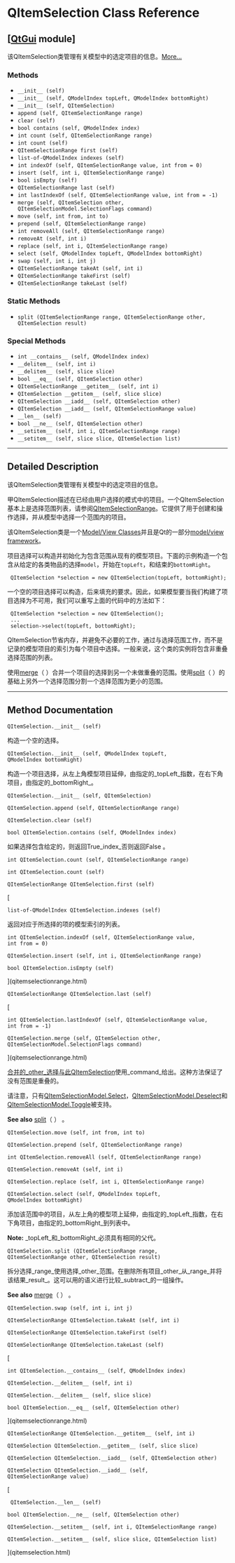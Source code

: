 # QItemSelection Class Reference

## [[QtGui](index.htm) module]

该QItemSelection类管理有关模型中的选定项目的信息。[More...](#details)

### Methods

*   `__init__ (self)`
*   `__init__ (self, QModelIndex topLeft, QModelIndex bottomRight)`
*   `__init__ (self, QItemSelection)`
*   `append (self, QItemSelectionRange range)`
*   `clear (self)`
*   `bool contains (self, QModelIndex index)`
*   `int count (self, QItemSelectionRange range)`
*   `int count (self)`
*   `QItemSelectionRange first (self)`
*   `list-of-QModelIndex indexes (self)`
*   `int indexOf (self, QItemSelectionRange value, int from = 0)`
*   `insert (self, int i, QItemSelectionRange range)`
*   `bool isEmpty (self)`
*   `QItemSelectionRange last (self)`
*   `int lastIndexOf (self, QItemSelectionRange value, int from = -1)`
*   `merge (self, QItemSelection other, QItemSelectionModel.SelectionFlags command)`
*   `move (self, int from, int to)`
*   `prepend (self, QItemSelectionRange range)`
*   `int removeAll (self, QItemSelectionRange range)`
*   `removeAt (self, int i)`
*   `replace (self, int i, QItemSelectionRange range)`
*   `select (self, QModelIndex topLeft, QModelIndex bottomRight)`
*   `swap (self, int i, int j)`
*   `QItemSelectionRange takeAt (self, int i)`
*   `QItemSelectionRange takeFirst (self)`
*   `QItemSelectionRange takeLast (self)`

### Static Methods

*   `split (QItemSelectionRange range, QItemSelectionRange other, QItemSelection result)`

### Special Methods

*   `int __contains__ (self, QModelIndex index)`
*   `__delitem__ (self, int i)`
*   `__delitem__ (self, slice slice)`
*   `bool __eq__ (self, QItemSelection other)`
*   `QItemSelectionRange __getitem__ (self, int i)`
*   `QItemSelection __getitem__ (self, slice slice)`
*   `QItemSelection __iadd__ (self, QItemSelection other)`
*   `QItemSelection __iadd__ (self, QItemSelectionRange value)`
*   `__len__ (self)`
*   `bool __ne__ (self, QItemSelection other)`
*   `__setitem__ (self, int i, QItemSelectionRange range)`
*   `__setitem__ (self, slice slice, QItemSelection list)`

* * *

## Detailed Description

该QItemSelection类管理有关模型中的选定项目的信息。

甲QItemSelection描述在已经由用户选择的模式中的项目。一个QItemSelection基本上是选择范围列表，请参阅[QItemSelectionRange](qitemselectionrange.html)。它提供了用于创建和操作选择，并从模型中选择一个范围内的项目。

该QItemSelection类是一个[Model/View Classes](index.htm)并且是Qt的一部分[model/view framework](index.htm)。

项目选择可以构造并初始化为包含范围从现有的模型项目。下面的示例构造一个包含从给定的各类物品的选择`model`，开始在`topLeft`，和结束的`bottomRight`。

```
 QItemSelection *selection = new QItemSelection(topLeft, bottomRight);

```

一个空的项目选择可以构造，后来填充的要求。因此，如果模型要当我们构建了项目选择为不可用，我们可以重写上面的代码中的方法如下：

```
 QItemSelection *selection = new QItemSelection();
 ...
 selection->select(topLeft, bottomRight);

```

QItemSelection节省内存，并避免不必要的工作，通过与选择范围工作，而不是记录的模型项目的索引为每个项目中选择。一般来说，这个类的实例将包含非重叠选择范围的列表。

使用[merge](qitemselection.html#merge)（ ）合并一个项目的选择到另一个未做重叠的范围。使用[split](qitemselection.html#split)（ ）的基础上另外一个选择范围分割一个选择范围为更小的范围。

* * *

## Method Documentation

```
QItemSelection.__init__ (self)
```

构造一个空的选择。

```
QItemSelection.__init__ (self, QModelIndex topLeft, QModelIndex bottomRight)
```

构造一个项目选择，从左上角模型项目延伸，由指定的_topLeft_指数，在右下角项目，由指定的_bottomRight_。

```
QItemSelection.__init__ (self, QItemSelection)
```

```
QItemSelection.append (self, QItemSelectionRange range)
```

```
QItemSelection.clear (self)
```

```
bool QItemSelection.contains (self, QModelIndex index)
```

如果选择包含给定的，则返回True_index_否则返回False 。

```
int QItemSelection.count (self, QItemSelectionRange range)
```

```
int QItemSelection.count (self)
```

```
QItemSelectionRange QItemSelection.first (self)
```

[

```
list-of-QModelIndex QItemSelection.indexes (self)
```

返回对应于所选择的项的模型索引的列表。

```
int QItemSelection.indexOf (self, QItemSelectionRange value, int from = 0)
```

```
QItemSelection.insert (self, int i, QItemSelectionRange range)
```

```
bool QItemSelection.isEmpty (self)
```

](qitemselectionrange.html)

```
QItemSelectionRange QItemSelection.last (self)
```

[

```
int QItemSelection.lastIndexOf (self, QItemSelectionRange value, int from = -1)
```

```
QItemSelection.merge (self, QItemSelection other, QItemSelectionModel.SelectionFlags command)
```

](qitemselectionrange.html)

[合并的_other_选择与此](qitemselectionrange.html)[QItemSelection](qitemselection.html)使用_command_给出。这种方法保证了没有范围是重叠的。

请注意，只有[QItemSelectionModel.Select](qitemselectionmodel.html#SelectionFlag-enum)，[QItemSelectionModel.Deselect](qitemselectionmodel.html#SelectionFlag-enum)和[QItemSelectionModel.Toggle](qitemselectionmodel.html#SelectionFlag-enum)被支持。

**See also** [split](qitemselection.html#split)（ ） 。

```
QItemSelection.move (self, int from, int to)
```

```
QItemSelection.prepend (self, QItemSelectionRange range)
```

```
int QItemSelection.removeAll (self, QItemSelectionRange range)
```

```
QItemSelection.removeAt (self, int i)
```

```
QItemSelection.replace (self, int i, QItemSelectionRange range)
```

```
QItemSelection.select (self, QModelIndex topLeft, QModelIndex bottomRight)
```

添加该范围中的项目，从左上角的模型项上延伸，由指定的_topLeft_指数，在右下角项目，由指定的_bottomRight_到列表中。

**Note:** _topLeft_和_bottomRight_必须具有相同的父代。

```
QItemSelection.split (QItemSelectionRange range, QItemSelectionRange other, QItemSelection result)
```

拆分选择_range_使用选择_other_范围。在删除所有项目_other_从_range_并将该结果_result_。这可以用的语义进行比较_subtract_的一组操作。

**See also** [merge](qitemselection.html#merge)（ ） 。

```
QItemSelection.swap (self, int i, int j)
```

```
QItemSelectionRange QItemSelection.takeAt (self, int i)
```

[](qitemselectionrange.html)

```
QItemSelectionRange QItemSelection.takeFirst (self)
```

[](qitemselectionrange.html)

```
QItemSelectionRange QItemSelection.takeLast (self)
```

[

```
int QItemSelection.__contains__ (self, QModelIndex index)
```

```
QItemSelection.__delitem__ (self, int i)
```

```
QItemSelection.__delitem__ (self, slice slice)
```

```
bool QItemSelection.__eq__ (self, QItemSelection other)
```

](qitemselectionrange.html)

```
QItemSelectionRange QItemSelection.__getitem__ (self, int i)
```

[](qitemselectionrange.html)

```
QItemSelection QItemSelection.__getitem__ (self, slice slice)
```

[](qitemselection.html)

```
QItemSelection QItemSelection.__iadd__ (self, QItemSelection other)
```

[](qitemselection.html)

```
QItemSelection QItemSelection.__iadd__ (self, QItemSelectionRange value)
```

[

```
 QItemSelection.__len__ (self)
```

```
bool QItemSelection.__ne__ (self, QItemSelection other)
```

```
QItemSelection.__setitem__ (self, int i, QItemSelectionRange range)
```

```
QItemSelection.__setitem__ (self, slice slice, QItemSelection list)
```

](qitemselection.html)